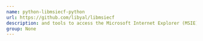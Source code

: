 ```yaml
---
name: python-libmsiecf-python
url: https://github.com/libyal/libmsiecf
description: and tools to access the Microsoft Internet Explorer (MSIE) Cache File (index.dat) files. URL : https://github.com/libyal/libmsiecf Groups : None
group: None
---
```

